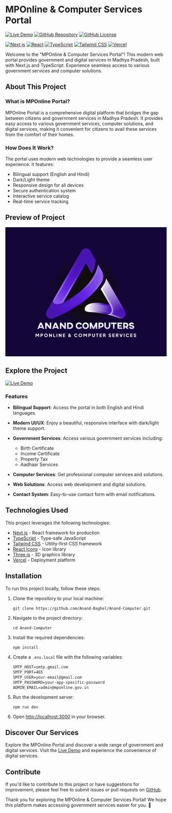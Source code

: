 # MPOnline & Computer Services Portal

[![Live Demo](https://img.shields.io/badge/Live%20Demo-View%20Website-brightgreen)](https://anand-computer.vercel.app)
[![GitHub Repository](https://img.shields.io/badge/GitHub%20Repo-MPOnline%20Portal-green)](https://github.com/Anand-Baghel/Anand-Computer)
[![GitHub License](https://img.shields.io/badge/license-MIT-blue.svg)](LICENSE)

[![Next.js](https://img.shields.io/badge/Next.js-14.1.0-blue)](https://nextjs.org/)
[![React](https://img.shields.io/badge/React-18.2.0-blue)](https://reactjs.org/)
[![TypeScript](https://img.shields.io/badge/TypeScript-5.3.3-blue)](https://www.typescriptlang.org/)
[![Tailwind CSS](https://img.shields.io/badge/Tailwind%20CSS-3.4.1-blue)](https://tailwindcss.com/)
[![Vercel](https://img.shields.io/badge/Vercel-Deployed-blue)](https://vercel.com)

Welcome to the "MPOnline & Computer Services Portal"! This modern web portal provides government and digital services in Madhya Pradesh, built with Next.js and TypeScript. Experience seamless access to various government services and computer solutions.

## About This Project

### What is MPOnline Portal?

MPOnline Portal is a comprehensive digital platform that bridges the gap between citizens and government services in Madhya Pradesh. It provides easy access to various government services, computer solutions, and digital services, making it convenient for citizens to avail these services from the comfort of their homes.

### How Does It Work?

The portal uses modern web technologies to provide a seamless user experience. It features:
- Bilingual support (English and Hindi)
- Dark/Light theme
- Responsive design for all devices
- Secure authentication system
- Interactive service catalog
- Real-time service tracking

## Preview of Project

![MPOnline Portal Preview](public/logo.png)

## Explore the Project

[![Live Demo](https://img.shields.io/badge/Live%20Demo-View%20Portal-brightgreen)](https://anand-computer.vercel.app)

### Features

- **Bilingual Support**: Access the portal in both English and Hindi languages.

- **Modern UI/UX**: Enjoy a beautiful, responsive interface with dark/light theme support.

- **Government Services**: Access various government services including:
  - Birth Certificate
  - Income Certificate
  - Property Tax
  - Aadhaar Services

- **Computer Services**: Get professional computer services and solutions.

- **Web Solutions**: Access web development and digital solutions.

- **Contact System**: Easy-to-use contact form with email notifications.

## Technologies Used

This project leverages the following technologies:

- [Next.js](https://nextjs.org/) - React framework for production
- [TypeScript](https://www.typescriptlang.org/) - Type-safe JavaScript
- [Tailwind CSS](https://tailwindcss.com/) - Utility-first CSS framework
- [React Icons](https://react-icons.github.io/react-icons/) - Icon library
- [Three.js](https://threejs.org/) - 3D graphics library
- [Vercel](https://vercel.com) - Deployment platform

## Installation

To run this project locally, follow these steps:

1. Clone the repository to your local machine:

   ```shell
   git clone https://github.com/Anand-Baghel/Anand-Computer.git
   ```

2. Navigate to the project directory:

   ```shell
   cd Anand-Computer
   ```

3. Install the required dependencies:

   ```shell
   npm install
   ```

4. Create a `.env.local` file with the following variables:
   ```
   SMTP_HOST=smtp.gmail.com
   SMTP_PORT=465
   SMTP_USER=your-email@gmail.com
   SMTP_PASSWORD=your-app-specific-password
   ADMIN_EMAIL=admin@mponline.gov.in
   ```

5. Run the development server:

   ```shell
   npm run dev
   ```

6. Open [http://localhost:3000](http://localhost:3000) in your browser.

## Discover Our Services

Explore the MPOnline Portal and discover a wide range of government and digital services. Visit the [Live Demo](https://anand-computer.vercel.app) and experience the convenience of digital services.

## Contribute

If you'd like to contribute to this project or have suggestions for improvement, please feel free to submit issues or pull requests on [GitHub](https://github.com/Anand-Baghel/Anand-Computer).

Thank you for exploring the MPOnline & Computer Services Portal! We hope this platform makes accessing government services easier for you. 🌟

